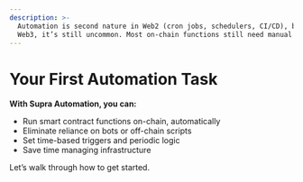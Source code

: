 ```yaml
---
description: >-
  Automation is second nature in Web2 (cron jobs, schedulers, CI/CD), but in
  Web3, it’s still uncommon. Most on-chain functions still need manual input.
---
```


# Your First Automation Task

**With Supra Automation, you can:**

* Run smart contract functions on-chain, automatically
* Eliminate reliance on bots or off-chain scripts
* Set time-based triggers and periodic logic
* Save time managing infrastructure

Let’s walk through how to get started.
